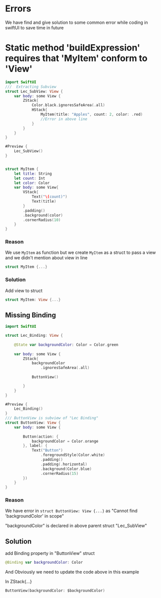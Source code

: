 # Errors
We have find and give solution to some common error while coding in swiftUI to save time in future


# Static method 'buildExpression' requires that 'MyItem' conform to 'View'


```swift
import SwiftUI
///  Extracting Subview
struct Lec_SubView: View {
    var body: some View {
        ZStack{
            Color.black.ignoresSafeArea(.all)            
            HStack{
                MyItem(title: "Apples", count: 2, color: .red)
                //Error in above line
            }            
        }
    }
}

#Preview {
    Lec_SubView()
}


struct MyItem {    
    let title: String
    let count: Int
    let color: Color    
    var body: some View{
        VStack{
            Text("\(count)")
            Text(title)
        }
        .padding()
        .background(color)
        .cornerRadius(10)
    }
}

```
### Reason
We use `MyItem` as function but we create `MyItem` as a struct to pass a view and we didn't mention about view in line
``` swift
struct MyItem {...}
```
### Solution
Add view to struct
``` swift
struct MyItem: View {...}
```


## Missing Binding

``` swift
import SwiftUI

struct Lec_Binding: View {
    
    @State var backgroundColor: Color = Color.green
    
    var body: some View {
        ZStack{
            backgroundColor
                .ignoresSafeArea(.all)
            
            ButtonView()

        }
    }
}

#Preview {
    Lec_Binding()
}
/// ButtonView is subview of "Lec Binding"
struct ButtonView: View {
    var body: some View {
        
        Button(action: {
            backgroundColor = Color.orange
        }, label: {
            Text("Button")
                .foregroundStyle(Color.white)
                .padding()
                .padding(.horizontal)
                .background(Color.blue)
                .cornerRadius(15)
        })
    }
}
```
### Reason
We have error in `struct ButtonView: View {...}` as "Cannot find 'backgroundColor' in scope"

"backgroundColor" is declared in above parent struct "Lec_SubView"

## Solution
add Binding property in "ButtonView" struct
``` swift
@Binding var backgroundColor: Color
```
And Obviously we need to update the code above in this example

In ZStack{...}
```swift
ButtonView(backgroundColor: $backgroundColor)
```
